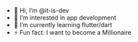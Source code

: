 - 👋 Hi, I’m @it-is-dev
- 👀 I’m interested in app development
- 🌱 I’m currently learning flutter/dart
- ⚡ Fun fact: I want to become a Millionaire

<!---
it-is-dev/it-is-dev is a ✨ special ✨ repository because its `README.md` (this file) appears on your GitHub profile.
You can click the Preview link to take a look at your changes.
--->

